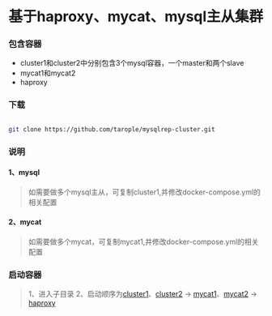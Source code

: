 # 基于haproxy、mycat、mysql主从集群

### 包含容器

* cluster1和cluster2中分别包含3个mysql容器，一个master和两个slave
* mycat1和mycat2
* haproxy

### 下载

~~~bash

git clone https://github.com/tarople/mysqlrep-cluster.git

~~~

### 说明

#### 1、mysql

  > 如需要做多个mysql主从，可复制cluster1,并修改docker-compose.yml的相关配置

#### 2、mycat

  > 如需要做多个mycat，可复制mycat1,并修改docker-compose.yml的相关配置

### 启动容器

> 1、进入子目录
> 2、启动顺序为[cluster1](https://github.com/tarople/mysqlrep-cluster/tree/master/cluster1)、[cluster2](https://github.com/tarople/mysqlrep-cluster/tree/master/cluster2) -> [mycat1](https://github.com/tarople/mysqlrep-cluster/tree/master/mycat1)、[mycat2](https://github.com/tarople/mysqlrep-cluster/tree/master/mycat2) -> [haproxy](https://github.com/tarople/mysqlrep-cluster/tree/master/haproxy)
